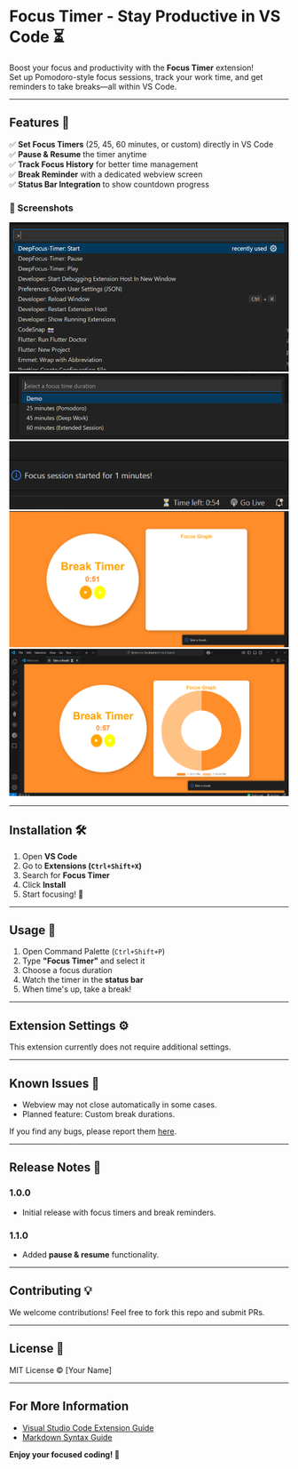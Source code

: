 # Focus Timer - Stay Productive in VS Code ⏳  

Boost your focus and productivity with the **Focus Timer** extension!  
Set up Pomodoro-style focus sessions, track your work time, and get reminders to take breaks—all within VS Code.  

---

## Features 🚀  

✅ **Set Focus Timers** (25, 45, 60 minutes, or custom) directly in VS Code  
✅ **Pause & Resume** the timer anytime  
✅ **Track Focus History** for better time management  
✅ **Break Reminder** with a dedicated webview screen  
✅ **Status Bar Integration** to show countdown progress  

### 📸 Screenshots  
![Focus Timer in Status Bar](/images/common-view.png)  
![Options Menu](/images/options-view.png)  
![Timer Display](/images/timer-display.png)  
![Break Reminder (No Progress Graph)](/images/break-no-progress.png)  
![Break Reminder (With Progress Graph)](/images/break-with-progress.png)  


---

## Installation 🛠️  

1. Open **VS Code**  
2. Go to **Extensions (`Ctrl+Shift+X`)**  
3. Search for **Focus Timer**  
4. Click **Install**  
5. Start focusing! 🎯  

---

## Usage 🎯  

1. Open Command Palette (`Ctrl+Shift+P`)  
2. Type **"Focus Timer"** and select it  
3. Choose a focus duration  
4. Watch the timer in the **status bar**  
5. When time's up, take a break!  

---

## Extension Settings ⚙️  

This extension currently does not require additional settings.  

---

## Known Issues 🐞  

- Webview may not close automatically in some cases.  
- Planned feature: Custom break durations.  

If you find any bugs, please report them [here](https://github.com/your-repo/issues).  

---

## Release Notes 📢  

### 1.0.0  
- Initial release with focus timers and break reminders.  

### 1.1.0  
- Added **pause & resume** functionality.  

---

## Contributing 💡  

We welcome contributions! Feel free to fork this repo and submit PRs.  

---

## License 📜  

MIT License © [Your Name]  

---

## For More Information  

- [Visual Studio Code Extension Guide](https://code.visualstudio.com/api/get-started/extension-anatomy)  
- [Markdown Syntax Guide](https://www.markdownguide.org/basic-syntax/)  

**Enjoy your focused coding! 🚀**  
